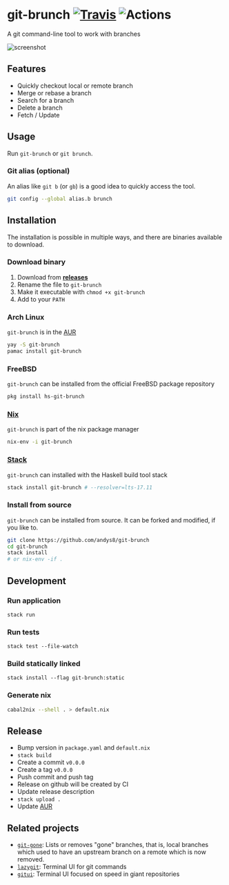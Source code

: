 # git-brunch [![Travis](https://travis-ci.org/andys8/git-brunch.svg?branch=master)](https://travis-ci.org/andys8/git-brunch) ![Actions](https://github.com/andys8/git-brunch/workflows/CI/badge.svg)

A git command-line tool to work with branches

![screenshot](https://raw.githubusercontent.com/andys8/git-brunch/master/screenshot.png)

## Features

- Quickly checkout local or remote branch
- Merge or rebase a branch
- Search for a branch
- Delete a branch
- Fetch / Update

## Usage

Run `git-brunch` or `git brunch`.

### Git alias (optional)

An alias like `git b` (or `gb`) is a good idea to quickly access the tool.

```sh
git config --global alias.b brunch
```

## Installation

The installation is possible in multiple ways, and there are binaries available to download.

### Download binary

1. Download from **[releases](https://github.com/andys8/git-brunch/releases)**
1. Rename the file to `git-brunch`
1. Make it executable with `chmod +x git-brunch`
1. Add to your `PATH`

### Arch Linux

`git-brunch` is in the [AUR](https://aur.archlinux.org/packages/git-brunch)

```sh
yay -S git-brunch
pamac install git-brunch
```

### FreeBSD

`git-brunch` can be installed from the official FreeBSD package repository

```sh
pkg install hs-git-brunch
```

### [Nix](https://nixos.org/nix)

`git-brunch` is part of the nix package manager

```sh
nix-env -i git-brunch
```

### [Stack](https://haskellstack.org)

`git-brunch` can installed with the Haskell build tool stack

```sh
stack install git-brunch # --resolver=lts-17.11
```

### Install from source

`git-brunch` can be installed from source. It can be forked and modified, if you like to.

```sh
git clone https://github.com/andys8/git-brunch
cd git-brunch
stack install
# or nix-env -if .
```

## Development

### Run application

```shell
stack run
```

### Run tests

```shell
stack test --file-watch
```

### Build statically linked

```shell
stack install --flag git-brunch:static
```

### Generate nix

```sh
cabal2nix --shell . > default.nix
```

## Release

- Bump version in `package.yaml` and `default.nix`
- `stack build`
- Create a commit `v0.0.0`
- Create a tag `v0.0.0`
- Push commit and push tag
- Release on github will be created by CI
- Update release description
- `stack upload .`
- Update [AUR](https://aur.archlinux.org/cgit/aur.git/tree/PKGBUILD?h=git-brunch#n3)

## Related projects

- [`git-gone`](https://github.com/lunaryorn/git-gone): Lists or removes "gone" branches, that is, local branches which used to have an upstream branch on a remote which is now removed.
- [`lazygit`](https://github.com/jesseduffield/lazygit): Terminal UI for git commands
- [`gitui`](https://github.com/extrawurst/gitui): Terminal UI focused on speed in giant repositories
